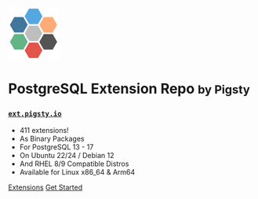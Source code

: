 ![logo](_media/icon.svg)

# PostgreSQL Extension Repo <small>by Pigsty</small>

### [`ext.pigsty.io`](https://pigsty.io/ext/list)

- 411 extensions!
- As Binary Packages
- For PostgreSQL 13 - 17
- On Ubuntu 22/24 / Debian 12
- And RHEL 8/9 Compatible Distros
- Available for Linux x86_64 & Arm64

[Extensions](https://pigsty.io/ext/list)
[Get Started](https://pigsty.io/ext/pig/install/)
